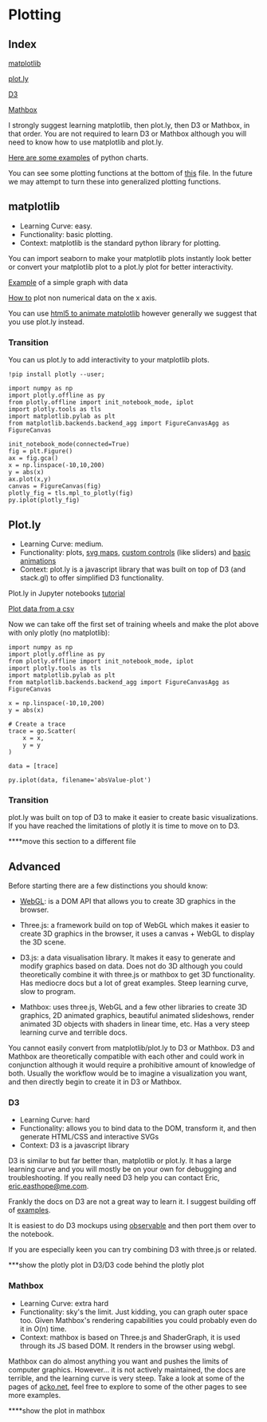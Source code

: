 # Plotting

## Index
[matplotlib](#matplotlib)

[plot.ly](#plot.ly)

[D3](#D3)

[Mathbox](#Mathbox)

I strongly suggest learning matplotlib, then plot.ly, then D3 or Mathbox, in that order. You are not required to learn D3 or Mathbox although you will need to know how to use matplotlib and plot.ly.

[Here are some examples](https://python-graph-gallery.com/all-charts/) of python charts.

You can see some plotting functions at the bottom of [this](https://github.com/inygy/nserc-analysis/blob/master/SelectionsTemplate.ipynb) file. In the future we may attempt to turn these into generalized plotting functions.

## matplotlib

* Learning Curve: easy.
* Functionality: basic plotting.
* Context: matplotlib is the standard python library for plotting.

You can import seaborn to make your matplotlib plots instantly look better or convert your matplotlib plot to a plot.ly plot for better interactivity.

[Example](http://pbpython.com/simple-graphing-pandas.html) of a simple graph with data

[How to](https://stackoverflow.com/questions/6974847/plot-with-non-numerical-data-on-x-axis-for-ex-dates) plot non numerical data on the x axis.

You can use [html5 to animate matplotlib](https://github.com/callysto/training-manual/blob/master/markdown/animate-graphs.md) however generally we suggest that you use plot.ly instead.

### Transition
You can us plot.ly to add interactivity to your matplotlib plots.

```!pip install plotly --user;```

```
import numpy as np
import plotly.offline as py
from plotly.offline import init_notebook_mode, iplot
import plotly.tools as tls
import matplotlib.pylab as plt
from matplotlib.backends.backend_agg import FigureCanvasAgg as FigureCanvas

init_notebook_mode(connected=True)
fig = plt.Figure()
ax = fig.gca()
x = np.linspace(-10,10,200)
y = abs(x)
ax.plot(x,y)
canvas = FigureCanvas(fig)
plotly_fig = tls.mpl_to_plotly(fig)
py.iplot(plotly_fig)
```

## Plot.ly
* Learning Curve: medium.
* Functionality: plots, [svg maps](https://plot.ly/javascript/#maps), [custom controls](https://plot.ly/javascript/#controls) (like sliders) and [basic animations](https://plot.ly/javascript/#animations)
* Context: plot.ly is a javascript library that was built on top of D3 (and stack.gl) to offer simplified D3 functionality. 

Plot.ly in Jupyter notebooks [tutorial](https://plot.ly/python/ipython-notebook-tutorial/)

[Plot data from a csv](https://plot.ly/python/plot-data-from-csv/)

Now we can take off the first set of training wheels and make the plot above with only plotly (no matplotlib):
```
import numpy as np
import plotly.offline as py
from plotly.offline import init_notebook_mode, iplot
import plotly.tools as tls
import matplotlib.pylab as plt
from matplotlib.backends.backend_agg import FigureCanvasAgg as FigureCanvas

x = np.linspace(-10,10,200)
y = abs(x)

# Create a trace
trace = go.Scatter(
    x = x,
    y = y
)

data = [trace]

py.iplot(data, filename='absValue-plot')
```

### Transition
plot.ly was built on top of D3 to make it easier to create basic visualizations.
If you have reached the limitations of plotly it is time to move on to D3. 

****move this section to a different file
## Advanced
Before starting there are a few distinctions you should know:

+ [WebGL](https://www.khronos.org/webgl/wiki/Getting_Started): is a DOM API that allows you to create 3D graphics in the browser. 

+ Three.js: a framework build on top of WebGL which makes it easier to create 3D graphics in the browser, it uses a canvas + WebGL to display the 3D scene.

+ D3.js: a data visualisation library. It makes it easy to generate and modify graphics based on data. Does not do 3D although you could theoretically combine it with three.js or mathbox to get 3D functionality. Has mediocre docs but a lot of great examples. Steep learning curve, slow to program.

+ Mathbox: uses three.js, WebGL and a few other libraries to create 3D graphics, 2D animated graphics, beautiful animated slideshows, render animated 3D objects with shaders in linear time, etc. Has a very steep learning curve and terrible docs.

You cannot easily convert from matplotlib/plot.ly to D3 or Mathbox. D3 and Mathbox are theoretically compatible with each other and could work in conjunction although it would require a prohibitive amount of knowledge of both.
Usually the workflow would be to imagine a visualization you want, and then directly begin to create it in D3 or Mathbox.

### D3
* Learning Curve: hard 
* Functionality: allows you to bind data to the DOM, transform it, and then generate HTML/CSS and interactive SVGs 
* Context: D3 is a javascript library

D3 is similar to but far better than, matplotlib or plot.ly. It has a large learning curve and you will mostly be on your own for debugging and troubleshooting.
If you really need D3 help you can contact Eric, eric.easthope@me.com.

Frankly the docs on D3 are not a great way to learn it. I suggest building off of [examples](https://bl.ocks.org/mbostock).

It is easiest to do D3 mockups using [observable](https://beta.observablehq.com/) and then port them over to the notebook.

If you are especially keen you can try combining D3 with three.js or related.

***show the plotly plot in D3/D3 code behind the plotly plot

### Mathbox
* Learning Curve: extra hard 
* Functionality: sky's the limit. Just kidding, you can graph outer space too. Given Mathbox's rendering capabilities you could probably even do it in O(n) time. 
* Context: mathbox is based on Three.js and ShaderGraph, it is used through its JS based DOM. It renders in the browser using webgl.

Mathbox can do almost anything you want and pushes the limits of computer graphics. However... it is not actively maintained, the docs are terrible, and the learning curve is very steep.
Take a look at some of the pages of [acko.net](https://acko.net/blog/mathbox2/), feel free to explore to some of the other pages to see more examples.

****show the plot in mathbox
